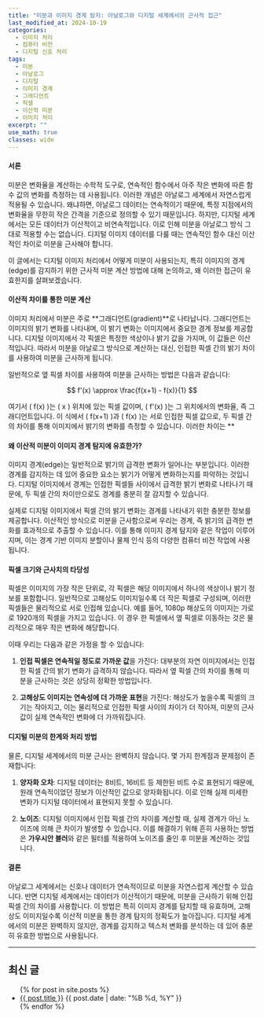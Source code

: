 ```yaml
---
title: "미분과 이미지 경계 탐지: 아날로그와 디지털 세계에서의 근사적 접근"
last_modified_at: 2024-10-19
categories:
  - 이미지 처리
  - 컴퓨터 비전
  - 디지털 신호 처리
tags:
  - 미분
  - 아날로그
  - 디지털
  - 이미지 경계
  - 그래디언트
  - 픽셀
  - 이산적 미분
  - 이미지 처리
excerpt: ""
use_math: true
classes: wide
---
```


#### 서론

미분은 변화율을 계산하는 수학적 도구로, 연속적인 함수에서 아주 작은 변화에 따른 함수 값의 변화를 측정하는 데 사용됩니다. 이러한 개념은 아날로그 세계에서 자연스럽게 적용될 수 있습니다. 왜냐하면, 아날로그 데이터는 연속적이기 때문에, 특정 지점에서의 변화율을 무한히 작은 간격을 기준으로 정의할 수 있기 때문입니다. 하지만, 디지털 세계에서는 모든 데이터가 이산적이고 비연속적입니다. 이로 인해 미분을 아날로그 방식 그대로 적용할 수는 없습니다. 디지털 이미지 데이터를 다룰 때는 연속적인 함수 대신 이산적인 차이로 미분을 근사해야 합니다.

이 글에서는 디지털 이미지 처리에서 어떻게 미분이 사용되는지, 특히 이미지의 경계(edge)를 감지하기 위한 근사적 미분 계산 방법에 대해 논의하고, 왜 이러한 접근이 유효한지를 살펴보겠습니다.

#### 이산적 차이를 통한 미분 계산

이미지 처리에서 미분은 주로 **그래디언트(gradient)**로 나타납니다. 그래디언트는 이미지의 밝기 변화를 나타내며, 이 밝기 변화는 이미지에서 중요한 경계 정보를 제공합니다. 디지털 이미지에서 각 픽셀은 특정한 색상이나 밝기 값을 가지며, 이 값들은 이산적입니다. 따라서 미분을 아날로그 방식으로 계산하는 대신, 인접한 픽셀 간의 밝기 차이를 사용하여 미분을 근사하게 됩니다.

일반적으로 옆 픽셀 차이를 사용하여 미분을 근사하는 방법은 다음과 같습니다:

$$
f'(x) \approx \frac{f(x+1) - f(x)}{1}
$$

여기서 \( f(x) \)는 \( x \) 위치에 있는 픽셀 값이며, \( f'(x) \)는 그 위치에서의 변화율, 즉 그래디언트입니다. 이 식에서 \( f(x+1) \)과 \( f(x) \)는 서로 인접한 픽셀 값으로, 두 픽셀 간의 차이를 통해 이미지에서 밝기의 변화를 측정할 수 있습니다. 이러한 차이는 **


#### 왜 이산적 미분이 이미지 경계 탐지에 유효한가?

이미지 경계(edge)는 일반적으로 밝기의 급격한 변화가 일어나는 부분입니다. 이러한 경계를 감지하는 데 있어 중요한 요소는 밝기가 어떻게 변화하는지를 파악하는 것입니다. 디지털 이미지에서 경계는 인접한 픽셀들 사이에서 급격한 밝기 변화로 나타나기 때문에, 두 픽셀 간의 차이만으로도 경계를 충분히 잘 감지할 수 있습니다.

실제로 디지털 이미지에서 픽셀 간의 밝기 변화는 경계를 나타내기 위한 충분한 정보를 제공합니다. 이산적인 방식으로 미분을 근사함으로써 우리는 경계, 즉 밝기의 급격한 변화를 효과적으로 추출할 수 있습니다. 이를 통해 이미지 경계 탐지와 같은 작업이 이루어지며, 이는 경계 기반 이미지 분할이나 물체 인식 등의 다양한 컴퓨터 비전 작업에 사용됩니다.

#### 픽셀 크기와 근사치의 타당성

픽셀은 이미지의 가장 작은 단위로, 각 픽셀은 해당 이미지에서 하나의 색상이나 밝기 정보를 포함합니다. 일반적으로 고해상도 이미지일수록 더 작은 픽셀로 구성되며, 이러한 픽셀들은 물리적으로 서로 인접해 있습니다. 예를 들어, 1080p 해상도의 이미지는 가로로 1920개의 픽셀을 가지고 있습니다. 이 경우 한 픽셀에서 옆 픽셀로 이동하는 것은 물리적으로 매우 작은 변화에 해당합니다. 

이때 우리는 다음과 같은 가정을 할 수 있습니다:

1. **인접 픽셀은 연속적일 정도로 가까운 값**을 가진다: 대부분의 자연 이미지에서는 인접한 픽셀 간의 밝기 변화가 급격하지 않습니다. 따라서 옆 픽셀 간의 차이를 통해 미분을 근사하는 것은 상당히 정확한 방법입니다.
   
2. **고해상도 이미지는 연속성에 더 가까운 표현**을 가진다: 해상도가 높을수록 픽셀의 크기는 작아지고, 이는 물리적으로 인접한 픽셀 사이의 차이가 더 작아져, 미분의 근사값이 실제 연속적인 변화에 더 가까워집니다.

#### 디지털 미분의 한계와 처리 방법

물론, 디지털 세계에서의 미분 근사는 완벽하지 않습니다. 몇 가지 한계점과 문제점이 존재합니다:

1. **양자화 오차**: 디지털 데이터는 8비트, 16비트 등 제한된 비트 수로 표현되기 때문에, 원래 연속적이었던 정보가 이산적인 값으로 양자화됩니다. 이로 인해 실제 미세한 변화가 디지털 데이터에서 표현되지 못할 수 있습니다.
   
2. **노이즈**: 디지털 이미지에서 인접 픽셀 간의 차이를 계산할 때, 실제 경계가 아닌 노이즈에 의해 큰 차이가 발생할 수 있습니다. 이를 해결하기 위해 흔히 사용하는 방법은 **가우시안 블러**와 같은 필터를 적용하여 노이즈를 줄인 후 미분을 계산하는 것입니다.

#### 결론

아날로그 세계에서는 신호나 데이터가 연속적이므로 미분을 자연스럽게 계산할 수 있습니다. 반면 디지털 세계에서는 데이터가 이산적이기 때문에, 미분을 근사하기 위해 인접 픽셀 간의 차이를 사용합니다. 이 방법은 특히 이미지 경계를 탐지할 때 유효하며, 고해상도 이미지일수록 이산적 미분을 통한 경계 탐지의 정확도가 높아집니다. 디지털 세계에서의 미분은 완벽하지 않지만, 경계를 감지하고 텍스처 변화를 분석하는 데 있어 충분히 유효한 방법으로 사용됩니다.

---

## 최신 글
<ul>
  {% for post in site.posts %}
    <li>
      <a href="{{ post.url }}">{{ post.title }}</a>
      <span>{{ post.date | date: "%B %d, %Y" }}</span>
    </li>
  {% endfor %}
</ul>